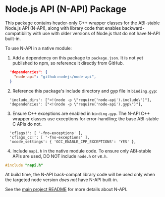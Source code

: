 # Node.js API (N-API) Package

This package contains header-only C++ wrapper classes for the ABI-stable
Node.js API (N-API), along with library code that enables
backward-compatibility with use with older versions of Node.js that do
not have N-API built-in.

To use N-API in a native module:
  1. Add a dependency on this package to `package.json`. 
  It is not yet published to npm, so reference it directly from GitHub.
```json
  "dependencies": {
    "node-api": "github:nodejs/node-api",
  }
```

  2. Reference this package's include directory and gyp file in `binding.gyp`:
```gyp
  'include_dirs': ["<!(node -p \"require('node-api').include\")"],
  'dependencies': ["<!(node -p \"require('node-api').gyp\")"],
```

  3. Ensure C++ exceptions are enabled in `binding.gyp`.
     The N-API C++ wrapper classes use exceptions for error-handling;
     the base ABI-stable C APIs do not.
```gyp
  'cflags!': [ '-fno-exceptions' ],
  'cflags_cc!': [ '-fno-exceptions' ],
  'xcode_settings': { 'GCC_ENABLE_CPP_EXCEPTIONS': 'YES' },
```

  4. Include `napi.h` in the native module code.
     To ensure only ABI-stable APIs are used, DO NOT include `node.h` or `v8.h`.
```C++
#include "napi.h"
```

At build time, the N-API back-compat library code will be used only when the targeted node version *does not* have N-API built-in.

See the [main project README](
   https://github.com/nodejs/abi-stable-node/blob/doc/README.md)
for more details about N-API.
